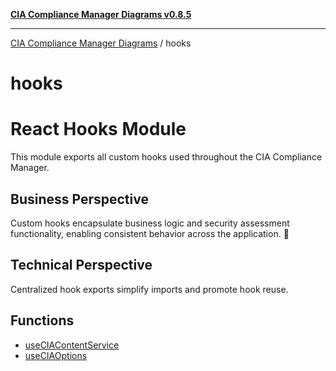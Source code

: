 [**CIA Compliance Manager Diagrams v0.8.5**](../README.md)

***

[CIA Compliance Manager Diagrams](../modules.md) / hooks

# hooks

# React Hooks Module

This module exports all custom hooks used throughout the CIA Compliance Manager.

## Business Perspective
Custom hooks encapsulate business logic and security assessment functionality,
enabling consistent behavior across the application. 🔄

## Technical Perspective
Centralized hook exports simplify imports and promote hook reuse.

## Functions

- [useCIAContentService](functions/useCIAContentService.md)
- [useCIAOptions](functions/useCIAOptions.md)
